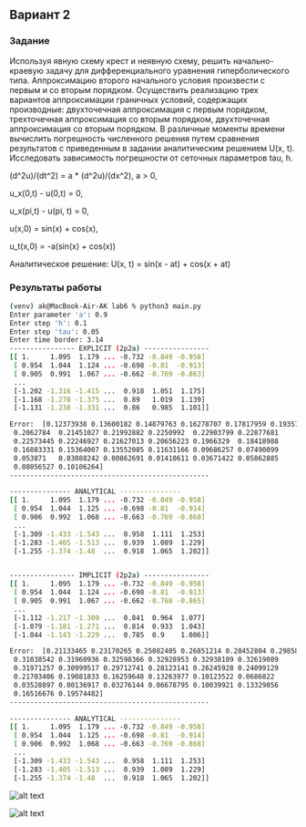 ## Вариант 2

### Задание
Используя явную схему крест и неявную схему, решить начально-краевую задачу для дифференциального уравнения гиперболического типа. Аппроксимацию второго начального условия произвести с первым и со вторым порядком. Осуществить реализацию трех вариантов аппроксимации граничных условий, содержащих производные: двухточечная аппроксимация с первым порядком, трехточечная аппроксимация со вторым порядком, двухточечная аппроксимация со вторым порядком. В различные моменты времени вычислить погрешность численного решения путем сравнения результатов с приведенным в задании аналитическим решением U(x, t). Исследовать зависимость погрешности от сеточных параметров tau, h.

(d^2u)/(dt^2) = a * (d^2u)/(dx^2), a > 0,

u_x(0,t) - u(0,t) = 0,

u_x(pi,t) - u(pi, t) = 0,

u(x,0) = sin(x) + cos(x),

u_t(x,0) = -a(sin(x) + cos(x))

Аналитическое решение:
U(x, t) = sin(x - at) + cos(x + at)

### Результаты работы

```bash
(venv) ak@MacBook-Air-AK lab6 % python3 main.py                                           
Enter parameter 'a': 0.9
Enter step 'h': 0.1
Enter step 'tau': 0.05
Enter time border: 3.14
---------------- EXPLICIT (2p2a) ----------------
[[ 1.     1.095  1.179 ... -0.732 -0.849 -0.958]
 [ 0.954  1.044  1.124 ... -0.698 -0.81  -0.913]
 [ 0.905  0.991  1.067 ... -0.662 -0.769 -0.863]
 ...
 [-1.202 -1.316 -1.415 ...  0.918  1.051  1.175]
 [-1.168 -1.278 -1.375 ...  0.89   1.019  1.139]
 [-1.131 -1.238 -1.331 ...  0.86   0.985  1.101]]

Error:  [0.12373938 0.13600182 0.14879763 0.16278707 0.17817959 0.19357474
 0.2062784  0.21451027 0.21992882 0.2250992  0.22903799 0.22877681
 0.22573445 0.22246927 0.21627013 0.20656223 0.1966329  0.18418988
 0.16883331 0.15364007 0.13552085 0.11631166 0.09686257 0.07490099
 0.053871   0.03088242 0.00862691 0.01410611 0.03671422 0.05862885
 0.08056527 0.10106264]
-------------------------------------------------

--------------- ANALYTICAL ---------------
[[ 1.     1.095  1.179 ... -0.732 -0.849 -0.958]
 [ 0.954  1.044  1.125 ... -0.698 -0.81  -0.914]
 [ 0.906  0.992  1.068 ... -0.663 -0.769 -0.868]
 ...
 [-1.309 -1.433 -1.543 ...  0.958  1.111  1.253]
 [-1.283 -1.405 -1.513 ...  0.939  1.089  1.229]
 [-1.255 -1.374 -1.48  ...  0.918  1.065  1.202]]


---------------- IMPLICIT (2p2a) ----------------
[[ 1.     1.095  1.179 ... -0.732 -0.849 -0.958]
 [ 0.954  1.044  1.124 ... -0.698 -0.81  -0.913]
 [ 0.905  0.991  1.067 ... -0.662 -0.768 -0.865]
 ...
 [-1.112 -1.217 -1.309 ...  0.841  0.964  1.077]
 [-1.079 -1.181 -1.271 ...  0.814  0.933  1.043]
 [-1.044 -1.143 -1.229 ...  0.785  0.9    1.006]]

Error:  [0.21133465 0.23170265 0.25082405 0.26851214 0.28452804 0.29858884
 0.31038542 0.31960936 0.32598366 0.32928953 0.32938189 0.32619089
 0.31971257 0.30999517 0.29712741 0.28123141 0.26245928 0.24099129
 0.21703406 0.19081833 0.16259648 0.13263977 0.10123522 0.0686822
 0.03528897 0.00136917 0.03276144 0.06678795 0.10039921 0.13329056
 0.16516676 0.19574482]
-------------------------------------------------

--------------- ANALYTICAL ---------------
[[ 1.     1.095  1.179 ... -0.732 -0.849 -0.958]
 [ 0.954  1.044  1.125 ... -0.698 -0.81  -0.914]
 [ 0.906  0.992  1.068 ... -0.663 -0.769 -0.868]
 ...
 [-1.309 -1.433 -1.543 ...  0.958  1.111  1.253]
 [-1.283 -1.405 -1.513 ...  0.939  1.089  1.229]
 [-1.255 -1.374 -1.48  ...  0.918  1.065  1.202]]
```

![alt text](https://github.com/san-kir-k/80-406b-19/blob/kireev-lab6/lab6/screen1.png)

![alt text](https://github.com/san-kir-k/80-406b-19/blob/kireev-lab6/lab6/screen2.png)
